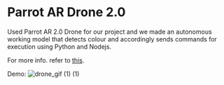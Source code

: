 # Parrot AR Drone 2.0

Used Parrot AR 2.0 Drone for our project and we made an autonomous working model that detects colour and accordingly sends commands for execution using Python and Nodejs.

For more info. refer to [this](https://github.com/KartuzGupta/ME395_Quadcopter/blob/main/Nodejs%20%26%20Python/README.md).

Demo:
![drone_gif (1) (1)](https://user-images.githubusercontent.com/76262941/205442087-20e5fb38-0447-41a0-b852-599c09124574.gif)
